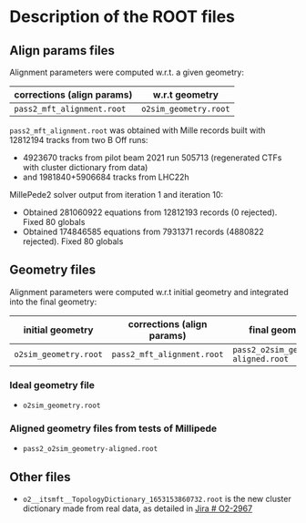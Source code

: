 # Description of the ROOT files

## Align params files

Alignment parameters were computed w.r.t. a given geometry:

corrections (align params) | w.r.t geometry
-------------------------- | ---------------
`pass2_mft_alignment.root` | `o2sim_geometry.root`

`pass2_mft_alignment.root` was obtained with Mille records built with 12812194 tracks from two B Off runs:
- 4923670 tracks from pilot beam 2021 run 505713 (regenerated CTFs with cluster dictionary from data)
- and 1981840+5906684 tracks from LHC22h 

MillePede2 solver output from iteration 1 and iteration 10:
- Obtained 281060922 equations from 12812193 records (0       rejected). Fixed 80   globals
- Obtained 174846585 equations from 7931371 records (4880822 rejected). Fixed 80   globals

## Geometry files

Alignment parameters were computed w.r.t initial geometry and integrated into the final geometry:

initial geometry | corrections (align params) | final geometry
 ---------------- | -------------------------- | ---------------
 `o2sim_geometry.root` | `pass2_mft_alignment.root` | `pass2_o2sim_geometry-aligned.root`
 
### Ideal geometry file

- `o2sim_geometry.root`


### Aligned geometry files from tests of Millipede

- `pass2_o2sim_geometry-aligned.root`

## Other files

- `o2__itsmft__TopologyDictionary_1653153860732.root` is the new cluster dictionary made from real data, as detailed in [Jira # O2-2967](https://alice.its.cern.ch/jira/browse/O2-2967)